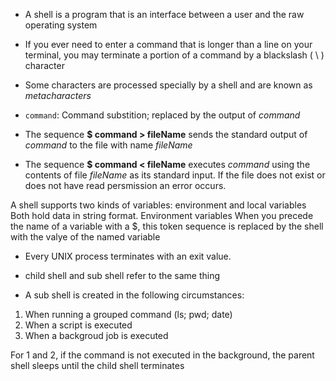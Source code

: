 - A shell is a program that is an interface between a user and the raw operating system

- If you ever need to enter a command that is longer than a line on your terminal, you may terminate a portion of a command by a blackslash ( \ ) character

- Some characters are processed specially by a shell and are known as *metacharacters*

- `command`: Command substition; replaced by the output of *command*

- The sequence **$ command > fileName** sends the standard output of *command* to the file with name *fileName*

- The sequence **$ command < fileName** executes *command* using the contents of file *fileName* as its standard input.  If the file does not exist or does not have read persmission an error occurs.


A shell supports two kinds of variables: environment and local variables  Both hold data in string format.
Environment variables
When you precede the name of a variable with a $, this token sequence is replaced by the shell with the valye of the named variable

- Every UNIX process terminates with an exit value.

- child shell and sub shell refer to the same thing

- A sub shell is created in the following circumstances:
1. When running a grouped command (ls; pwd; date)
2. When a script is executed
3. When a backgroud job is executed

For 1 and 2, if the command is not executed in the background, the parent shell sleeps until the child shell terminates
